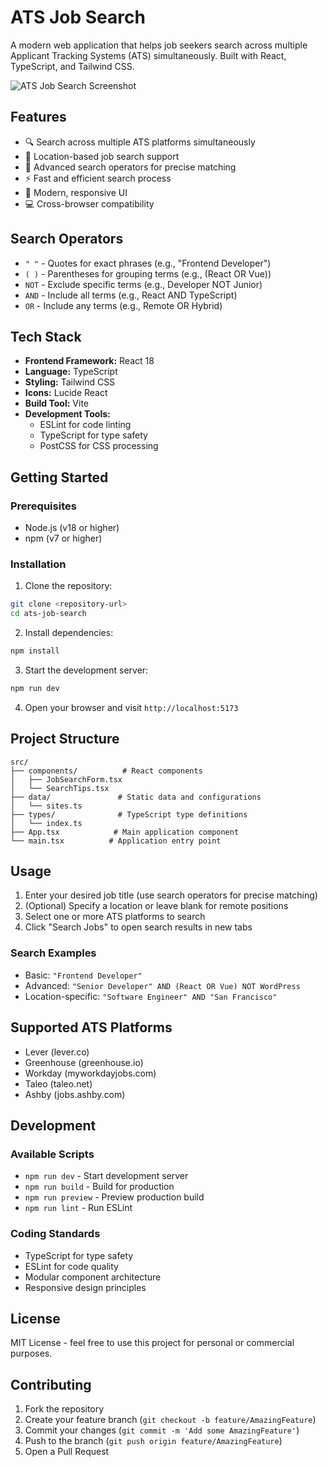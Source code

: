# ATS Job Search

A modern web application that helps job seekers search across multiple Applicant Tracking Systems (ATS) simultaneously. Built with React, TypeScript, and Tailwind CSS.

![ATS Job Search Screenshot](https://images.unsplash.com/photo-1486312338219-ce68d2c6f44d?w=1200&auto=format&fit=crop&q=80)

## Features

- 🔍 Search across multiple ATS platforms simultaneously
- 📍 Location-based job search support
- 🎯 Advanced search operators for precise matching
- ⚡ Fast and efficient search process
- 🎨 Modern, responsive UI
- 💻 Cross-browser compatibility

## Search Operators

- `" "` - Quotes for exact phrases (e.g., "Frontend Developer")
- `( )` - Parentheses for grouping terms (e.g., (React OR Vue))
- `NOT` - Exclude specific terms (e.g., Developer NOT Junior)
- `AND` - Include all terms (e.g., React AND TypeScript)
- `OR` - Include any terms (e.g., Remote OR Hybrid)

## Tech Stack

- **Frontend Framework:** React 18
- **Language:** TypeScript
- **Styling:** Tailwind CSS
- **Icons:** Lucide React
- **Build Tool:** Vite
- **Development Tools:**
  - ESLint for code linting
  - TypeScript for type safety
  - PostCSS for CSS processing

## Getting Started

### Prerequisites

- Node.js (v18 or higher)
- npm (v7 or higher)

### Installation

1. Clone the repository:
```bash
git clone <repository-url>
cd ats-job-search
```

2. Install dependencies:
```bash
npm install
```

3. Start the development server:
```bash
npm run dev
```

4. Open your browser and visit `http://localhost:5173`

## Project Structure

```
src/
├── components/          # React components
│   ├── JobSearchForm.tsx
│   └── SearchTips.tsx
├── data/               # Static data and configurations
│   └── sites.ts
├── types/              # TypeScript type definitions
│   └── index.ts
├── App.tsx            # Main application component
└── main.tsx          # Application entry point
```

## Usage

1. Enter your desired job title (use search operators for precise matching)
2. (Optional) Specify a location or leave blank for remote positions
3. Select one or more ATS platforms to search
4. Click "Search Jobs" to open search results in new tabs

### Search Examples

- Basic: `"Frontend Developer"`
- Advanced: `"Senior Developer" AND (React OR Vue) NOT WordPress`
- Location-specific: `"Software Engineer" AND "San Francisco"`

## Supported ATS Platforms

- Lever (lever.co)
- Greenhouse (greenhouse.io)
- Workday (myworkdayjobs.com)
- Taleo (taleo.net)
- Ashby (jobs.ashby.com)

## Development

### Available Scripts

- `npm run dev` - Start development server
- `npm run build` - Build for production
- `npm run preview` - Preview production build
- `npm run lint` - Run ESLint

### Coding Standards

- TypeScript for type safety
- ESLint for code quality
- Modular component architecture
- Responsive design principles

## License

MIT License - feel free to use this project for personal or commercial purposes.

## Contributing

1. Fork the repository
2. Create your feature branch (`git checkout -b feature/AmazingFeature`)
3. Commit your changes (`git commit -m 'Add some AmazingFeature'`)
4. Push to the branch (`git push origin feature/AmazingFeature`)
5. Open a Pull Request